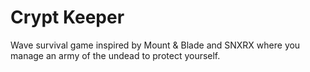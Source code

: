 # Crypt Keeper
Wave survival game inspired by Mount & Blade and SNXRX where you manage an army of the undead to protect yourself.
